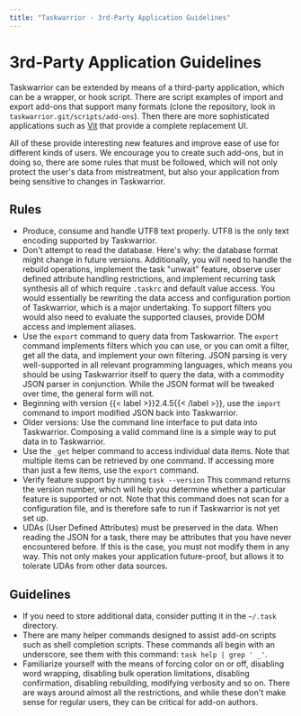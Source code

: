 ```yaml
---
title: "Taskwarrior - 3rd-Party Application Guidelines"
---
```


# 3rd-Party Application Guidelines

Taskwarrior can be extended by means of a third-party application, which can be a wrapper, or hook script.
There are script examples of import and export add-ons that support many formats (clone the repository, look in `taskwarrior.git/scripts/add-ons`).
Then there are more sophisticated applications such as [Vit](https://gothenburgbitfactory.org/projects/vit/) that provide a complete replacement UI.

All of these provide interesting new features and improve ease of use for different kinds of users.
We encourage you to create such add-ons, but in doing so, there are some rules that must be followed, which will not only protect the user's data from mistreatment, but also your application from being sensitive to changes in Taskwarrior.

## Rules

- Produce, consume and handle UTF8 text properly.
  UTF8 is the only text encoding supported by Taskwarrior.
- Don't attempt to read the database.
  Here's why: the database format might change in future versions.
  Additionally, you will need to handle the rebuild operations, implement the task "unwait" feature, observe user defined attribute handling restrictions, and implement recurring task synthesis all of which require `.taskrc` and default value access.
  You would essentially be rewriting the data access and configuration portion of Taskwarrior, which is a major undertaking.
  To support filters you would also need to evaluate the supported clauses, provide DOM access and implement aliases.
- Use the `export` command to query data from Taskwarrior.
  The `export` command implements filters which you can use, or you can omit a filter, get all the data, and implement your own filtering.
  JSON parsing is very well-supported in all relevant programming languages, which means you should be using Taskwarrior itself to query the data, with a commodity JSON parser in conjunction.
  While the JSON format will be tweaked over time, the general form will not.
- Beginning with version {{< label >}}2.4.5{{< /label >}}, use the `import` command to import modified JSON back into Taskwarrior.
- Older versions: Use the command line interface to put data into Taskwarrior.
  Composing a valid command line is a simple way to put data in to Taskwarrior.
- Use the `_get` helper command to access individual data items.
  Note that multiple items can be retrieved by one command.
  If accessing more than just a few items, use the `export` command.
- Verify feature support by running `task --version`
  This command returns the version number, which will help you determine whether a particular feature is supported or not.
  Note that this command does not scan for a configuration file, and is therefore safe to run if Taskwarrior is not yet set up.
- UDAs (User Defined Attributes) must be preserved in the data.
  When reading the JSON for a task, there may be attributes that you have never encountered before.
  If this is the case, you must not modify them in any way.
  This not only makes your application future-proof, but allows it to tolerate UDAs from other data sources.

## Guidelines

- If you need to store additional data, consider putting it in the `~/.task` directory.
- There are many helper commands designed to assist add-on scripts such as shell completion scripts.
  These commands all begin with an underscore, see them with this command: `task help | grep ' _'`.
- Familiarize yourself with the means of forcing color on or off, disabling word wrapping, disabling bulk operation limitations, disabling confirmation, disabling rebuilding, modifying verbosity and so on.
  There are ways around almost all the restrictions, and while these don't make sense for regular users, they can be critical for add-on authors.
